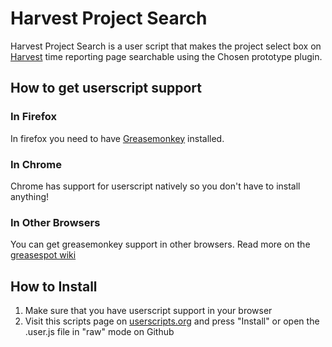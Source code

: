 # Harvest Project Search

Harvest Project Search is a user script that makes the project select box on [Harvest](http://www.getharvest.com/) time reporting page searchable using the Chosen prototype plugin. 

## How to get userscript support

### In Firefox

In firefox you need to have [Greasemonkey](https://addons.mozilla.org/firefox/addon/greasemonkey/) installed.

### In Chrome
Chrome has support for userscript natively so you don't have to install anything!

### In Other Browsers

You can get greasemonkey support in other browsers. Read more on the [greasespot wiki](http://wiki.greasespot.net/Cross-browser_userscripting)

## How to Install

1. Make sure that you have userscript support in your browser 
2. Visit this scripts page on [userscripts.org](http://userscripts.org/scripts/show/116020) and press "Install" or open the .user.js file in "raw" mode on Github
